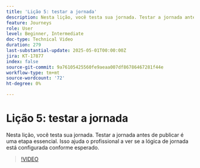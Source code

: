 ```yaml
---
title: 'Lição 5: testar a jornada'
description: Nesta lição, você testa sua jornada. Testar a jornada antes de publicar é uma etapa essencial. Isso ajuda o profissional a ver se a lógica de jornada está configurada conforme esperado.
feature: Journeys
role: User
level: Beginner, Intermediate
doc-type: Technical Video
duration: 279
last-substantial-update: 2025-05-01T00:00:00Z
jira: KT-17877
index: false
source-git-commit: 9a76105425560fe9aeaa007df86786467281f44e
workflow-type: tm+mt
source-wordcount: '72'
ht-degree: 0%

---
```



# Lição 5: testar a jornada

Nesta lição, você testa sua jornada. Testar a jornada antes de publicar é uma etapa essencial. Isso ajuda o profissional a ver se a lógica de jornada está configurada conforme esperado.

>[!VIDEO](https://video.tv.adobe.com/v/3457930/?learn=on&enablevpops)
